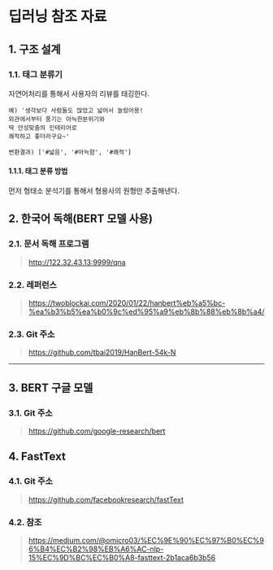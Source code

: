 # 딥러닝 참조 자료
## 1. 구조 설계
### 1.1. 태그 분류기
자연어처리를 통해서 사용자의 리뷰를 태깅한다.

    예) '생각보다 사람들도 많았고 넓어서 놀랐어용!
    외관에서부터 풍기는 아늑한분위기와
    딱 안성맞춤의 인테리어로 
    쾌적하고 좋더라구요~'
    
    변환결과) ['#넓음', '#아늑함', '#쾌적']

#### 1.1.1. 태그 분류 방법
먼저 형태소 분석기를 통해서 형용사의 원형만 추출해낸다.
## 2. 한국어 독해(BERT 모델 사용)
### 2.1. 문서 독해 프로그램

> http://122.32.43.13:9999/qna
### 2.2. 레퍼런스
> https://twoblockai.com/2020/01/22/hanbert%eb%a5%bc-%ea%b3%b5%ea%b0%9c%ed%95%a9%eb%8b%88%eb%8b%a4/

### 2.3. Git 주소
> https://github.com/tbai2019/HanBert-54k-N
---
## 3. BERT 구글 모델

### 3.1. Git 주소
> https://github.com/google-research/bert

## 4. FastText
### 4.1. Git 주소
> https://github.com/facebookresearch/fastText
### 4.2. 참조
> https://medium.com/@omicro03/%EC%9E%90%EC%97%B0%EC%96%B4%EC%B2%98%EB%A6%AC-nlp-15%EC%9D%BC%EC%B0%A8-fasttext-2b1aca6b3b56
